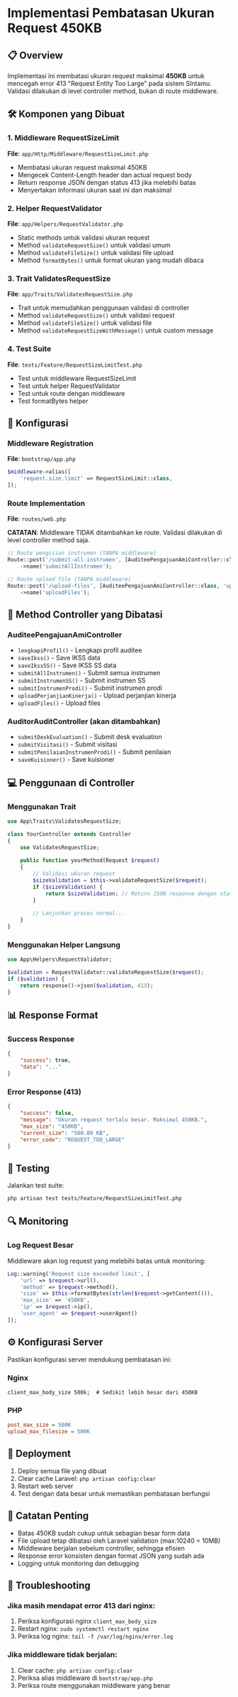 # Implementasi Pembatasan Ukuran Request 450KB

## 📋 Overview

Implementasi ini membatasi ukuran request maksimal **450KB** untuk mencegah error 413 "Request Entity Too Large" pada sistem SIntamu. Validasi dilakukan di level controller method, bukan di route middleware.

## 🛠️ Komponen yang Dibuat

### 1. Middleware RequestSizeLimit
**File**: `app/Http/Middleware/RequestSizeLimit.php`

- Membatasi ukuran request maksimal 450KB
- Mengecek Content-Length header dan actual request body
- Return response JSON dengan status 413 jika melebihi batas
- Menyertakan informasi ukuran saat ini dan maksimal

### 2. Helper RequestValidator
**File**: `app/Helpers/RequestValidator.php`

- Static methods untuk validasi ukuran request
- Method `validateRequestSize()` untuk validasi umum
- Method `validateFileSize()` untuk validasi file upload
- Method `formatBytes()` untuk format ukuran yang mudah dibaca

### 3. Trait ValidatesRequestSize
**File**: `app/Traits/ValidatesRequestSize.php`

- Trait untuk memudahkan penggunaan validasi di controller
- Method `validateRequestSize()` untuk validasi request
- Method `validateFileSize()` untuk validasi file
- Method `validateRequestSizeWithMessage()` untuk custom message

### 4. Test Suite
**File**: `tests/Feature/RequestSizeLimitTest.php`

- Test untuk middleware RequestSizeLimit
- Test untuk helper RequestValidator
- Test untuk route dengan middleware
- Test formatBytes helper

## 🔧 Konfigurasi

### Middleware Registration
**File**: `bootstrap/app.php`

```php
$middleware->alias([
    'request.size.limit' => RequestSizeLimit::class,
]);
```

### Route Implementation
**File**: `routes/web.php`

**CATATAN**: Middleware TIDAK ditambahkan ke route. Validasi dilakukan di level controller method saja.

```php
// Route pengisian instrumen (TANPA middleware)
Route::post('/submit-all-instrumen', [AuditeePengajuanAmiController::class, 'submitAllInstrumen'])
    ->name('submitAllInstrumen');

// Route upload file (TANPA middleware)
Route::post('/upload-files', [AuditeePengajuanAmiController::class, 'uploadFiles'])
    ->name('uploadFiles');
```

## 📍 Method Controller yang Dibatasi

### AuditeePengajuanAmiController
- `lengkapiProfil()` - Lengkapi profil auditee
- `saveIkss()` - Save IKSS data
- `saveIkssSS()` - Save IKSS SS data
- `submitAllInstrumen()` - Submit semua instrumen
- `submitInstrumenSS()` - Submit instrumen SS
- `submitInstrumenProdi()` - Submit instrumen prodi
- `uploadPerjanjianKinerja()` - Upload perjanjian kinerja
- `uploadFiles()` - Upload files

### AuditorAuditController (akan ditambahkan)
- `submitDeskEvaluation()` - Submit desk evaluation
- `submitVisitasi()` - Submit visitasi
- `submitPenilaianInstrumenProdi()` - Submit penilaian
- `saveKuisioner()` - Save kuisioner

## 💻 Penggunaan di Controller

### Menggunakan Trait
```php
use App\Traits\ValidatesRequestSize;

class YourController extends Controller
{
    use ValidatesRequestSize;
    
    public function yourMethod(Request $request)
    {
        // Validasi ukuran request
        $sizeValidation = $this->validateRequestSize($request);
        if ($sizeValidation) {
            return $sizeValidation; // Return JSON response dengan status 413
        }
        
        // Lanjutkan proses normal...
    }
}
```

### Menggunakan Helper Langsung
```php
use App\Helpers\RequestValidator;

$validation = RequestValidator::validateRequestSize($request);
if ($validation) {
    return response()->json($validation, 413);
}
```

## 📊 Response Format

### Success Response
```json
{
    "success": true,
    "data": "..."
}
```

### Error Response (413)
```json
{
    "success": false,
    "message": "Ukuran request terlalu besar. Maksimal 450KB.",
    "max_size": "450KB",
    "current_size": "500.00 KB",
    "error_code": "REQUEST_TOO_LARGE"
}
```

## 🧪 Testing

Jalankan test suite:
```bash
php artisan test tests/Feature/RequestSizeLimitTest.php
```

## 🔍 Monitoring

### Log Request Besar
Middleware akan log request yang melebihi batas untuk monitoring:

```php
Log::warning('Request size exceeded limit', [
    'url' => $request->url(),
    'method' => $request->method(),
    'size' => $this->formatBytes(strlen($request->getContent())),
    'max_size' => '450KB',
    'ip' => $request->ip(),
    'user_agent' => $request->userAgent()
]);
```

## ⚙️ Konfigurasi Server

Pastikan konfigurasi server mendukung pembatasan ini:

### Nginx
```nginx
client_max_body_size 500k;  # Sedikit lebih besar dari 450KB
```

### PHP
```ini
post_max_size = 500K
upload_max_filesize = 500K
```

## 🚀 Deployment

1. Deploy semua file yang dibuat
2. Clear cache Laravel: `php artisan config:clear`
3. Restart web server
4. Test dengan data besar untuk memastikan pembatasan berfungsi

## 📝 Catatan Penting

- Batas 450KB sudah cukup untuk sebagian besar form data
- File upload tetap dibatasi oleh Laravel validation (max:10240 = 10MB)
- Middleware berjalan sebelum controller, sehingga efisien
- Response error konsisten dengan format JSON yang sudah ada
- Logging untuk monitoring dan debugging

## 🔧 Troubleshooting

### Jika masih mendapat error 413 dari nginx:
1. Periksa konfigurasi nginx `client_max_body_size`
2. Restart nginx: `sudo systemctl restart nginx`
3. Periksa log nginx: `tail -f /var/log/nginx/error.log`

### Jika middleware tidak berjalan:
1. Clear cache: `php artisan config:clear`
2. Periksa alias middleware di `bootstrap/app.php`
3. Periksa route menggunakan middleware yang benar
